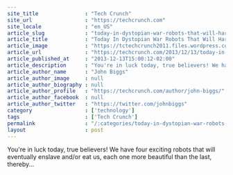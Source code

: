```yaml
---
site_title               : "Tech Crunch"
site_url                 : "https://techcrunch.com"
site_locale              : "en_US"
article_slug             : "today-in-dystopian-war-robots-that-will-harvest-us-for-our-organs"
article_title            : "Today In Dystopian War Robots That Will Harvest Us For Our Organs"
article_image            : "https://tctechcrunch2011.files.wordpress.com/2013/12/hc9scyrzsacmcyc2lyoup0ga09-wrzqveba3cwu7yqk.jpeg?w=764&h=400&crop=1"
article_url              : "https://techcrunch.com/2013/12/13/today-in-dystopian-war-robots-that-will-harvest-us-for-our-organs-9/"
article_published_at     : "2013-12-13T15:00:12-02:00"
article_description      : "You're in luck today, true believers! We have four exciting robots that will eventually enslave and/or eat us, each one more beautiful than the last, thereby..."
article_author_name      : "John Biggs"
article_author_image     : null
article_author_biography : null
article_author_profile   : "https://techcrunch.com/author/john-biggs/"
article_author_facebook  : null
article_author_twitter   : "https://twitter.com/johnbiggs"
category                 : ['technology']
tags                     : ['Tech Crunch']
permalink                : "/:categories/today-in-dystopian-war-robots-that-will-harvest-us-for-our-organs/"
layout                   : post
---
```


You're in luck today, true believers! We have four exciting robots that will eventually enslave and/or eat us, each one more beautiful than the last, thereby...
